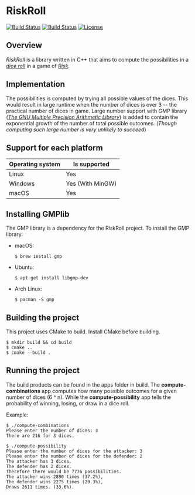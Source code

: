 # RiskRoll

[![Build Status](https://travis-ci.com/FearlessSniper/RiskRoll.svg?branch=master)](https://travis-ci.com/FearlessSniper/RiskRoll) [![Build Status](https://travis-ci.com/FearlessSniper/RiskRoll.svg?branch=develop)](https://travis-ci.com/FearlessSniper/RiskRoll) [![License](https://img.shields.io/badge/license-MIT-blue)](https://github.com/FearlessSniper/RiskRoll)

## Overview
*RiskRoll* is a library written in C++ that aims to compute the possibilities in a *[dice roll][2]* in a game of *[Risk][1]*.

## Implementation
The possibilities is computed by trying all possible values of the dices. This would result in large runtime when the number of dices is over 3 -- the practical number of dices in game. Large number support with GMP library ([*The GNU Multiple Precision Arithmetic Library*][3]) is added to contain the exponential growth of the number of total possible outcomes. (*Though computing such large number is very unlikely to succeed*)

## Support for each platform

| Operating system | Is supported     |
|------------------|------------------|
| Linux            | Yes              |
| Windows          | Yes (With MinGW) |
| macOS            | Yes              |

## Installing GMPlib
The GMP library is a dependency for the RiskRoll project. To install the GMP library:
- macOS:
    ```Shell
    $ brew install gmp
    ```
- Ubuntu:
    ```Shell
    $ apt-get install libgmp-dev
    ```
- Arch Linux:
    ```Shell
    $ pacman -S gmp
    ```

## Building the project
This project uses CMake to build. Install CMake before building.
```Shell
$ mkdir build && cd build
$ cmake ..
$ cmake --build .
```

## Running the project
The build products can be found in the apps folder in build. The **compute-combinations** app computes how many possible outcomes for a given number of dices (6 ^ n). While the **compute-possibility** app tells the probability of winning, losing, or draw in a dice roll.

Example:
```
$ ./compute-combinations
Please enter the number of dices: 3
There are 216 for 3 dices.
```
```
$ ./compute-possibility
Please enter the number of dices for the attacker: 3
Please enter the number of dices for the defender: 2
The attacker has 3 dices.
The defender has 2 dices.
Therefore there would be 7776 possibilities.
The attacker wins 2890 times (37.2%),
The defender wins 2275 times (29.3%),
Draws 2611 times. (33.6%).
```


[1]: <https://en.wikipedia.org/wiki/Risk_(game)>
[2]: <https://en.wikipedia.org/wiki/Risk_(game)#Gameplay>
[3]: <https://gmplib.org/> "The GNU MP Bignum Library"

